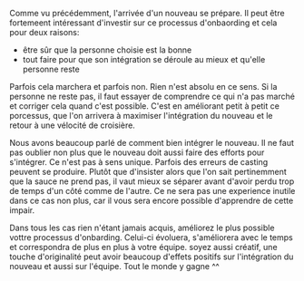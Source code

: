 Comme vu précédemment, l'arrivée d'un nouveau se prépare. Il peut être fortemeent intéressant d'investir sur ce
processus d'onbaording et cela pour deux raisons:
- être sûr que la personne choisie est la bonne
- tout faire pour que son intégration se déroule au mieux et qu'elle personne reste

Parfois cela marchera et parfois non. Rien n'est absolu en ce sens. Si la personne ne reste pas, il faut essayer de
comprendre ce qui n'a pas marché et corriger cela quand c'est possible. C'est en améliorant petit à petit ce porcessus,
que l'on arrivera à maximiser l'intégration du nouveau et le retour à une vélocité de croisière.

Nous avons beaucoup parlé de comment bien intégrer le nouveau. Il ne faut pas oublier non plus que le nouveau doit aussi
faire des efforts pour s'intégrer. Ce n'est pas à sens unique. Parfois des erreurs de casting peuvent se produire. Plutôt
que d'insister alors que l'on sait pertinemment que la sauce ne prend pas, il vaut mieux se séparer avant d'avoir perdu
trop de temps d'un côté comme de l'autre. Ce ne sera pas une experience inutile dans ce cas non plus, car il vous sera
encore possible d'apprendre de cette impair.

Dans tous les cas rien n'étant jamais acquis, améliorez le plus possible vottre processus d'onbarding. Celui-ci évoluera,
s'améliorera avec le temps et correspondra de plus en plus à votre équipe. soyez aussi créatif, une touche d'originalité
peut avoir beaucoup d'effets positifs sur l'intégration du nouveau et aussi sur l'équipe. Tout le monde y gagne ^^


